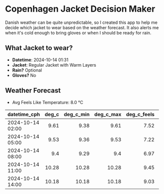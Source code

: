
# Copenhagen Jacket Decision Maker

Danish weather can be quite unpredictable, so I created this app to help me decide which jacket to wear based on the weather forecast. 
It also alerts me when it's cold enough to bring gloves or when I should be ready for rain.

## What Jacket to wear?

- **Datetime**: 2024-10-14 01:31
- **Jacket**: Regular Jacket with Warm Layers
- **Rain?** Optional
- **Gloves?** No

## Weather Forecast
- Avg Feels Like Temperature: 8.0 °C

| datetime_cph     |   deg_c |   deg_c_min |   deg_c_max |   deg_c_feels | weather   | wind   | rain   |
|:-----------------|--------:|------------:|------------:|--------------:|:----------|:-------|:-------|
| 2024-10-14 02:00 |    9.61 |        9.38 |        9.61 |          7.52 | Clouds    | Low    | None   |
| 2024-10-14 05:00 |    9.53 |        9.36 |        9.53 |          7.22 | Clouds    | Low    | None   |
| 2024-10-14 08:00 |    9.4  |        9.29 |        9.4  |          6.97 | Clouds    | Low    | None   |
| 2024-10-14 11:00 |   10.28 |       10.28 |       10.28 |          9.45 | Rain      | High   | Low    |
| 2024-10-14 14:00 |   10.18 |       10.18 |       10.18 |          9.03 | Rain      | High   | Low    |
        